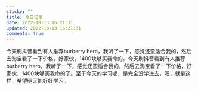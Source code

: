```yaml
---
sticky: ""
title: 今日记录
date: 2022-10-13 16:21:31
updated: 2022-10-13 16:21:31
comments: true
---
```

今天刷抖音看到有人推荐burberry hero，我听了一下，感觉还蛮适合我的，然后去淘宝看了一下价格，好家伙，1400块够买我命的。今天刷抖音看到有人推荐burberry hero，我听了一下，感觉还蛮适合我的，然后去淘宝看了一下价格，好家伙，1400块够买我命的了。至于今天的学习呢，是完全没学进去，嗯，就是这样，希望明天能好好学习。